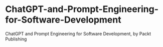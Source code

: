 # ChatGPT-and-Prompt-Engineering-for-Software-Development
ChatGPT and Prompt Engineering for Software Development, by Packt Publishing
